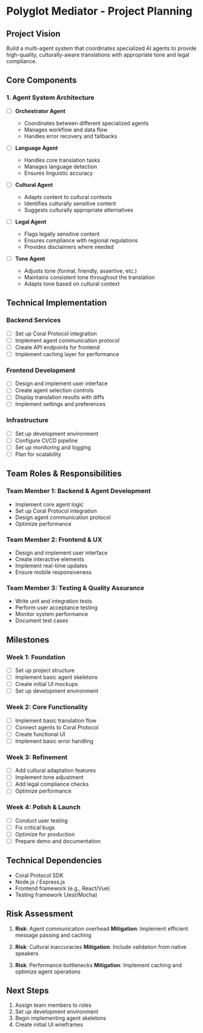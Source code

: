 # Polyglot Mediator - Project Planning

## Project Vision
Build a multi-agent system that coordinates specialized AI agents to provide high-quality, culturally-aware translations with appropriate tone and legal compliance.

## Core Components

### 1. Agent System Architecture
- [ ] **Orchestrator Agent**
  - Coordinates between different specialized agents
  - Manages workflow and data flow
  - Handles error recovery and fallbacks

- [ ] **Language Agent**
  - Handles core translation tasks
  - Manages language detection
  - Ensures linguistic accuracy

- [ ] **Cultural Agent**
  - Adapts content to cultural contexts
  - Identifies culturally sensitive content
  - Suggests culturally appropriate alternatives

- [ ] **Legal Agent**
  - Flags legally sensitive content
  - Ensures compliance with regional regulations
  - Provides disclaimers where needed

- [ ] **Tone Agent**
  - Adjusts tone (formal, friendly, assertive, etc.)
  - Maintains consistent tone throughout the translation
  - Adapts tone based on cultural context

## Technical Implementation

### Backend Services
- [ ] Set up Coral Protocol integration
- [ ] Implement agent communication protocol
- [ ] Create API endpoints for frontend
- [ ] Implement caching layer for performance

### Frontend Development
- [ ] Design and implement user interface
- [ ] Create agent selection controls
- [ ] Display translation results with diffs
- [ ] Implement settings and preferences

### Infrastructure
- [ ] Set up development environment
- [ ] Configure CI/CD pipeline
- [ ] Set up monitoring and logging
- [ ] Plan for scalability

## Team Roles & Responsibilities

### Team Member 1: Backend & Agent Development
- Implement core agent logic
- Set up Coral Protocol integration
- Design agent communication protocol
- Optimize performance

### Team Member 2: Frontend & UX
- Design and implement user interface
- Create interactive elements
- Implement real-time updates
- Ensure mobile responsiveness

### Team Member 3: Testing & Quality Assurance
- Write unit and integration tests
- Perform user acceptance testing
- Monitor system performance
- Document test cases

## Milestones

### Week 1: Foundation
- [ ] Set up project structure
- [ ] Implement basic agent skeletons
- [ ] Create initial UI mockups
- [ ] Set up development environment

### Week 2: Core Functionality
- [ ] Implement basic translation flow
- [ ] Connect agents to Coral Protocol
- [ ] Create functional UI
- [ ] Implement basic error handling

### Week 3: Refinement
- [ ] Add cultural adaptation features
- [ ] Implement tone adjustment
- [ ] Add legal compliance checks
- [ ] Optimize performance

### Week 4: Polish & Launch
- [ ] Conduct user testing
- [ ] Fix critical bugs
- [ ] Optimize for production
- [ ] Prepare demo and documentation

## Technical Dependencies
- Coral Protocol SDK
- Node.js / Express.js
- Frontend framework (e.g., React/Vue)
- Testing framework (Jest/Mocha)

## Risk Assessment
1. **Risk**: Agent communication overhead
   **Mitigation**: Implement efficient message passing and caching

2. **Risk**: Cultural inaccuracies
   **Mitigation**: Include validation from native speakers

3. **Risk**: Performance bottlenecks
   **Mitigation**: Implement caching and optimize agent operations

## Next Steps
1. Assign team members to roles
2. Set up development environment
3. Begin implementing agent skeletons
4. Create initial UI wireframes
